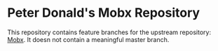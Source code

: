 # Peter Donald's Mobx Repository

This repository contains feature branches for the upstream repository: [Mobx](https://github.com/mobxjs/mobx.git).
It doesn not contain a meaningful master branch.
